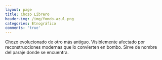 ```yaml
---
layout: page
title: Chozo Librero
header-img: /img/fondo-azul.png
categories: Etnográfico
comments: 'true'
---
```



Chozo evolucionado de otro más antiguo. Visiblemente afectado por reconstrucciones modernas que lo convierten en bombo.
Sirve de nombre del paraje donde se encuentra.

<div class="photos">
</div>
